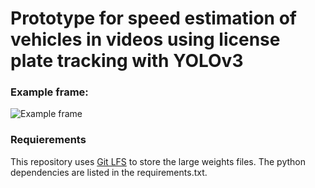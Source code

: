 # Prototype for speed estimation of vehicles in videos using license plate tracking with YOLOv3

### Example frame:
![Example frame](./../images/images/example.png?raw=true)

### Requierements
This repository uses [Git LFS](https://git-lfs.github.com) to store the large weights files.
The python dependencies are listed in the requirements.txt.
